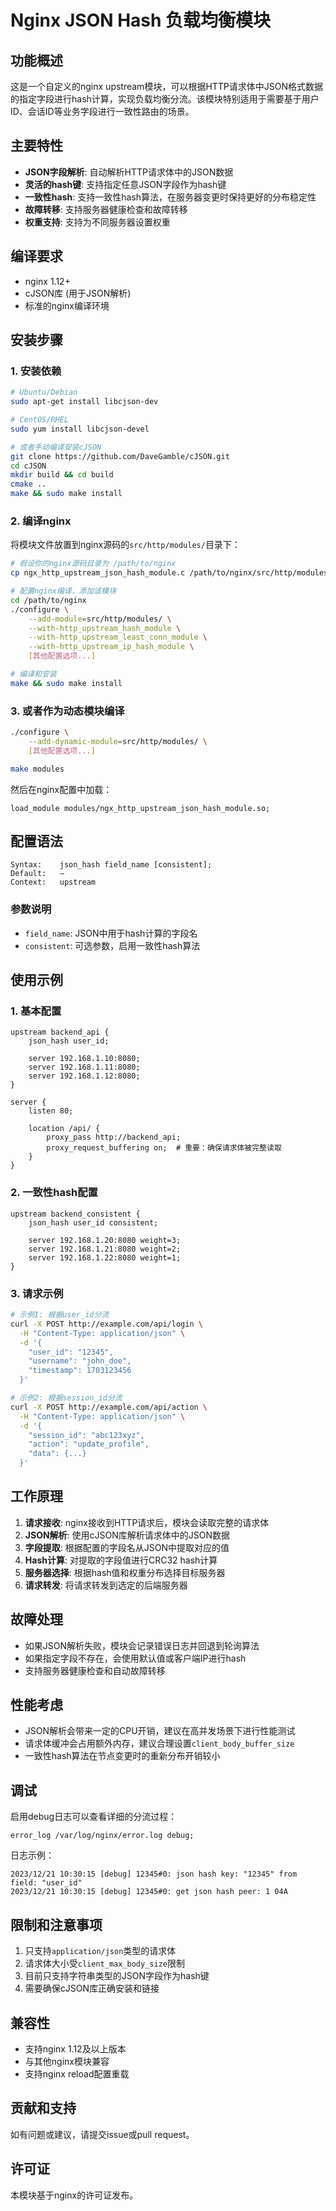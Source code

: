 # Nginx JSON Hash 负载均衡模块

## 功能概述

这是一个自定义的nginx upstream模块，可以根据HTTP请求体中JSON格式数据的指定字段进行hash计算，实现负载均衡分流。该模块特别适用于需要基于用户ID、会话ID等业务字段进行一致性路由的场景。

## 主要特性

- **JSON字段解析**: 自动解析HTTP请求体中的JSON数据
- **灵活的hash键**: 支持指定任意JSON字段作为hash键
- **一致性hash**: 支持一致性hash算法，在服务器变更时保持更好的分布稳定性
- **故障转移**: 支持服务器健康检查和故障转移
- **权重支持**: 支持为不同服务器设置权重

## 编译要求

- nginx 1.12+ 
- cJSON库 (用于JSON解析)
- 标准的nginx编译环境

## 安装步骤

### 1. 安装依赖

```bash
# Ubuntu/Debian
sudo apt-get install libcjson-dev

# CentOS/RHEL  
sudo yum install libcjson-devel

# 或者手动编译安装cJSON
git clone https://github.com/DaveGamble/cJSON.git
cd cJSON
mkdir build && cd build
cmake ..
make && sudo make install
```

### 2. 编译nginx

将模块文件放置到nginx源码的`src/http/modules/`目录下：

```bash
# 假设你的nginx源码目录为 /path/to/nginx
cp ngx_http_upstream_json_hash_module.c /path/to/nginx/src/http/modules/

# 配置nginx编译，添加该模块
cd /path/to/nginx
./configure \
    --add-module=src/http/modules/ \
    --with-http_upstream_hash_module \
    --with-http_upstream_least_conn_module \
    --with-http_upstream_ip_hash_module \
    [其他配置选项...]

# 编译和安装
make && sudo make install
```

### 3. 或者作为动态模块编译

```bash
./configure \
    --add-dynamic-module=src/http/modules/ \
    [其他配置选项...]

make modules
```

然后在nginx配置中加载：
```nginx
load_module modules/ngx_http_upstream_json_hash_module.so;
```

## 配置语法

```nginx
Syntax:    json_hash field_name [consistent];
Default:   —
Context:   upstream
```

### 参数说明

- `field_name`: JSON中用于hash计算的字段名
- `consistent`: 可选参数，启用一致性hash算法

## 使用示例

### 1. 基本配置

```nginx
upstream backend_api {
    json_hash user_id;
    
    server 192.168.1.10:8080;
    server 192.168.1.11:8080;
    server 192.168.1.12:8080;
}

server {
    listen 80;
    
    location /api/ {
        proxy_pass http://backend_api;
        proxy_request_buffering on;  # 重要：确保请求体被完整读取
    }
}
```

### 2. 一致性hash配置

```nginx
upstream backend_consistent {
    json_hash user_id consistent;
    
    server 192.168.1.20:8080 weight=3;
    server 192.168.1.21:8080 weight=2;
    server 192.168.1.22:8080 weight=1;
}
```

### 3. 请求示例

```bash
# 示例1: 根据user_id分流
curl -X POST http://example.com/api/login \
  -H "Content-Type: application/json" \
  -d '{
    "user_id": "12345",
    "username": "john_doe",
    "timestamp": 1703123456
  }'

# 示例2: 根据session_id分流  
curl -X POST http://example.com/api/action \
  -H "Content-Type: application/json" \
  -d '{
    "session_id": "abc123xyz",
    "action": "update_profile",
    "data": {...}
  }'
```

## 工作原理

1. **请求接收**: nginx接收到HTTP请求后，模块会读取完整的请求体
2. **JSON解析**: 使用cJSON库解析请求体中的JSON数据
3. **字段提取**: 根据配置的字段名从JSON中提取对应的值
4. **Hash计算**: 对提取的字段值进行CRC32 hash计算
5. **服务器选择**: 根据hash值和权重分布选择目标服务器
6. **请求转发**: 将请求转发到选定的后端服务器

## 故障处理

- 如果JSON解析失败，模块会记录错误日志并回退到轮询算法
- 如果指定字段不存在，会使用默认值或客户端IP进行hash
- 支持服务器健康检查和自动故障转移

## 性能考虑

- JSON解析会带来一定的CPU开销，建议在高并发场景下进行性能测试
- 请求体缓冲会占用额外内存，建议合理设置`client_body_buffer_size`
- 一致性hash算法在节点变更时的重新分布开销较小

## 调试

启用debug日志可以查看详细的分流过程：

```nginx
error_log /var/log/nginx/error.log debug;
```

日志示例：
```
2023/12/21 10:30:15 [debug] 12345#0: json hash key: "12345" from field: "user_id"
2023/12/21 10:30:15 [debug] 12345#0: get json hash peer: 1 04A
```

## 限制和注意事项

1. 只支持`application/json`类型的请求体
2. 请求体大小受`client_max_body_size`限制
3. 目前只支持字符串类型的JSON字段作为hash键
4. 需要确保cJSON库正确安装和链接

## 兼容性

- 支持nginx 1.12及以上版本
- 与其他nginx模块兼容
- 支持nginx reload配置重载

## 贡献和支持

如有问题或建议，请提交issue或pull request。

## 许可证

本模块基于nginx的许可证发布。 